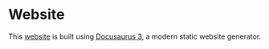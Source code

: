 # Website

This [website](https://wellwelwel.github.io/mysql2-orm/docs) is built using [Docusaurus 3](https://docusaurus.io/), a modern static website generator.

